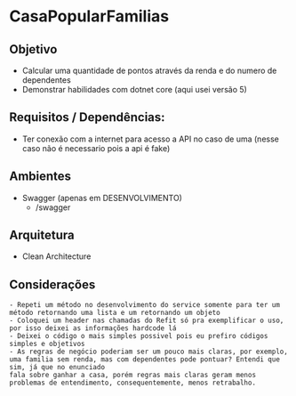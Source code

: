 # CasaPopularFamilias

## Objetivo
   - Calcular uma quantidade de pontos através da renda e do numero de dependentes
   - Demonstrar habilidades com dotnet core (aqui usei versão 5)
    
## Requisitos / Dependências:
  - Ter conexão com a internet para acesso a API no caso de uma (nesse caso não é necessario pois a api é fake)
  
## Ambientes
  - Swagger (apenas em DESENVOLVIMENTO)
     - /swagger
## Arquitetura
  - Clean Architecture
  
## Considerações
	- Repeti um método no desenvolvimento do service somente para ter um método retornando uma lista e um retornando um objeto
	- Coloquei um header nas chamadas do Refit só pra exemplificar o uso, por isso deixei as informações hardcode lá
	- Deixei o código o mais simples possivel pois eu prefiro códigos simples e objetivos
	- As regras de negócio poderiam ser um pouco mais claras, por exemplo, uma familia sem renda, mas com dependentes pode pontuar? Entendi que sim, já que no enunciado 
	fala sobre ganhar a casa, porém regras mais claras geram menos problemas de entendimento, consequentemente, menos retrabalho.
  

   